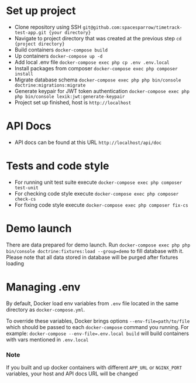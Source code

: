 # **Set up project**

 - Clone repository using SSH `git@github.com:spacesparrow/timetrack-test-app.git {your directory}`
 - Navigate to project directory that was created at the previous step `cd {project directory}`
 - Build containers `docker-compose build`
 - Up containers `docker-compose up -d`
 - Add local .env file `docker-compose exec php cp .env .env.local ` 
 - Install packages from composer `docker-compose exec php composer install`
 - Migrate database schema `docker-compose exec php php bin/console doctrine:migrations:migrate`
 - Generate keypair for JWT token authentication `docker-compose exec php php bin/console lexik:jwt:generate-keypair`
 - Project set up finished, host is `http://localhost`

# **API Docs**

 - API docs can be found at this URL `http://localhost/api/doc`

# **Tests and code style**

 - For running unit test suite execute `docker-compose exec php composer test-unit`
 - For checking code style execute `docker-compose exec php composer check-cs`
 - For fixing code style execute `docker-compose exec php composer fix-cs`

# **Demo launch**
There are data prepared for demo launch. Run `docker-compose exec php php bin/console doctrine:fixtures:load --group=demo` to fill database with it.
Please note that all data stored in database will be purged after fixtures loading 

# **Managing .env**
By default, Docker load env variables from `.env` file located in the same directory as `docker-compose.yml`.

To override these variables, Docker brings options `--env-file=path/to/file` which should be passed to each `docker-compose` command you running.
For example: `docker-compose --env-file=.env.local build` will build containers with vars mentioned in `.env.local`

### Note
If you built and up docker containers with different `APP_URL` or `NGINX_PORT` variables, your host and API docs URL will be changed